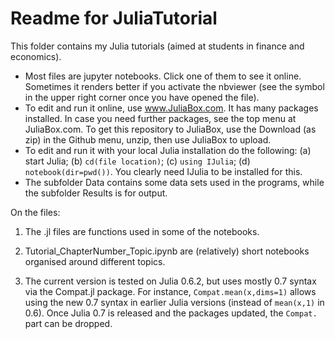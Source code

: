 Readme for JuliaTutorial
========================

This folder contains my Julia tutorials (aimed at students in finance and economics). 

*  Most files are jupyter notebooks. Click one of them to see it online. Sometimes it renders better if you activate the nbviewer (see the symbol in the upper right corner once you have opened the file).
*  To edit and run it online, use www.JuliaBox.com. It has many packages installed. In case you need further packages, see the top menu at JuliaBox.com. To get this repository to JuliaBox, use the Download (as zip) in the Github menu, unzip, then use JuliaBox to upload.
*  To edit and run it with your local Julia installation do the following: (a) start Julia; (b) ```cd(file location)```; (c) ```using IJulia```; (d) ```notebook(dir=pwd())```. You clearly need IJulia to be installed for this.
*  The subfolder Data contains some data sets used in the programs, while the subfolder Results is for output.


On the files:

1. The .jl files are functions used in some of the notebooks.

2. Tutorial_ChapterNumber_Topic.ipynb are (relatively) short notebooks organised around different topics.

3. The current version is tested on Julia 0.6.2, but uses mostly 0.7 syntax via the Compat.jl package. For instance, ```Compat.mean(x,dims=1)``` allows using the new 0.7 syntax in earlier Julia versions (instead of ```mean(x,1)``` in 0.6). Once Julia 0.7 is released and the packages updated, the ```Compat.``` part can be dropped.

